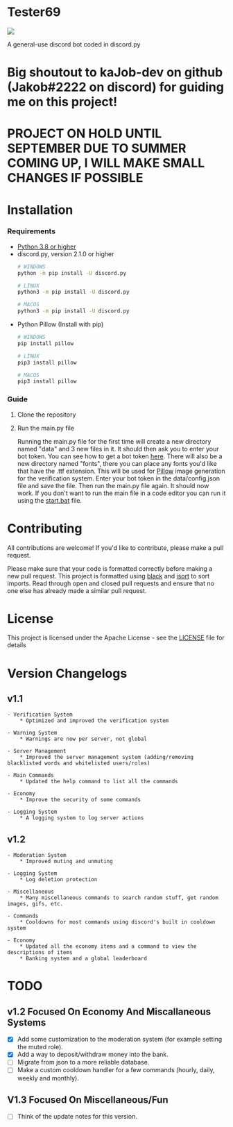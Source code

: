 # Tester69

[![](https://discord.com/api/guilds/733219077744754750/embed.png)](https://discord.gg/VsDDf8YKBV)

A general-use discord bot coded in discord.py

# Big shoutout to kaJob-dev on github (Jakob#2222 on discord) for guiding me on this project!

# PROJECT ON HOLD UNTIL SEPTEMBER DUE TO SUMMER COMING UP, I WILL MAKE SMALL CHANGES IF POSSIBLE

# Installation
### Requirements
- [Python 3.8 or higher](https://www.python.org/downloads/)
- discord.py, version 2.1.0 or higher 
    ```bash
    # WINDOWS 
    python -m pip install -U discord.py

    # LINUX
    python3 -m pip install -U discord.py

    # MACOS
    python3 -m pip install -U discord.py
    ```
- Python Pillow (Install with pip)
    ```bash
    # WINDOWS 
    pip install pillow

    # LINUX
    pip3 install pillow

    # MACOS
    pip3 install pillow
    ```

### Guide
1. Clone the repository
2. Run the main.py file

    Running the main.py file for the first time will create a new directory named "data" and 3 new files in it. It should then ask you to enter your bot token. You can see how to get a bot token [here](https://www.youtube.com/watch?v=aI4OmIbkJH8). There will also be a new directory named "fonts", there you can place any fonts you'd like that have the .ttf extension. This will be used for [Pillow](https://pillow.readthedocs.io/en/stable/index.html#) image generation for the verification system. Enter your bot token in the data/config.json file and save the file. Then run the main.py file again. It should now work. If you don't want to run the main file in a code editor you can run it using the [start.bat](start.bat) file.

# Contributing 
All contributions are welcome! If you'd like to contribute, please make a pull request.

Please make sure that your code is formatted correctly before making a new pull request. This project is formatted using [black](https://black.readthedocs.io/en/stable/) and [isort](https://pycqa.github.io/isort/) to sort imports. Read through open and closed pull requests and ensure that no one else has already made a similar pull request. 

# License 
This project is licensed under the Apache License - see the [LICENSE](LICENSE) file for details

# Version Changelogs

## v1.1

    - Verification System
        * Optimized and improved the verification system
    
    - Warning System
        * Warnings are now per server, not global
    
    - Server Management
        * Improved the server management system (adding/removing blacklisted words and whitelisted users/roles)
    
    - Main Commands
        * Updated the help command to list all the commands

    - Economy
        * Improve the security of some commands
    
    - Logging System
        * A logging system to log server actions

## v1.2

    - Moderation System
        * Improved muting and unmuting

    - Logging System
        * Log deletion protection

    - Miscellaneous
        * Many miscellaneous commands to search random stuff, get random images, gifs, etc.

    - Commands
        * Cooldowns for most commands using discord's built in cooldown system

    - Economy
        * Updated all the economy items and a command to view the descriptions of items
        * Banking system and a global leaderboard

# TODO

## v1.2 Focused On Economy And Miscallaneous Systems

- [x] Add some customization to the moderation system (for example setting the muted role).
- [x] Add a way to deposit/withdraw money into the bank.
- [ ] Migrate from json to a more reliable database.
- [ ] Make a custom cooldown handler for a few commands (hourly, daily, weekly and monthly).

## V1.3 Focused On Miscellaneous/Fun

- [ ] Think of the update notes for this version.
